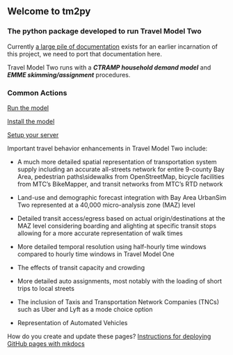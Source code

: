 ## Welcome to tm2py

### The python package developed to run Travel Model Two

Currently [a large pile of documentation](https://bayareametro.github.io/travel-model-two/develop/) exists for an earlier incarnation of this project, we need to port that documentation here.
 
Travel Model Two runs with a ***CTRAMP household demand model*** and ***EMME skimming/assignment*** procedures.


### Common Actions

[Run the model](docs/run.md)

[Install the model](docs/install.md)

[Setup your server](docs/server-setup.md)


Important travel behavior enhancements in Travel Model Two include:

* A much more detailed spatial representation of transportation system supply including an accurate all-streets network for entire 9-county Bay Area, pedestrian paths\sidewalks from OpenStreetMap, bicycle facilities from MTC’s BikeMapper, and transit networks from MTC’s RTD network

* Land-use and demographic forecast integration with Bay Area UrbanSim Two represented at a 40,000 micro-analysis zone (MAZ) level

* Detailed transit access/egress based on actual origin/destinations at the MAZ level considering boarding and alighting at specific transit stops allowing for a more accurate representation of walk times

* More detailed temporal resolution using half-hourly time windows compared to hourly time windows in Travel Model One

* The effects of transit capacity and crowding

* More detailed auto assignments, most notably with the loading of short trips to local streets

* The inclusion of Taxis and Transportation Network Companies (TNCs) such as Uber and Lyft as a mode choice option
* Representation of Automated Vehicles


How do you create and update these pages? [Instructions for deploying GitHub pages with mkdocs](https://www.mkdocs.org/user-guide/deploying-your-docs/)